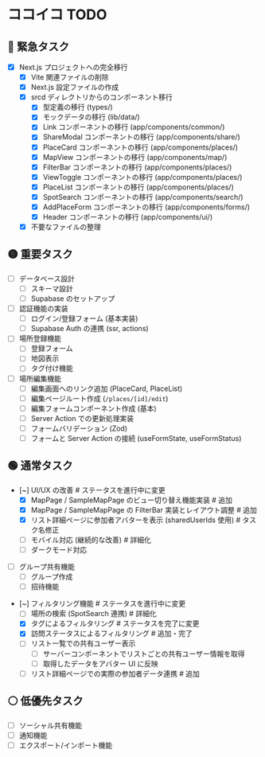 # ココイコ TODO

## 🔴 緊急タスク

- [x] Next.js プロジェクトへの完全移行
  - [x] Vite 関連ファイルの削除
  - [x] Next.js 設定ファイルの作成
  - [x] srcd ディレクトリからのコンポーネント移行
    - [x] 型定義の移行 (types/)
    - [x] モックデータの移行 (lib/data/)
    - [x] Link コンポーネントの移行 (app/components/common/)
    - [x] ShareModal コンポーネントの移行 (app/components/share/)
    - [x] PlaceCard コンポーネントの移行 (app/components/places/)
    - [x] MapView コンポーネントの移行 (app/components/map/)
    - [x] FilterBar コンポーネントの移行 (app/components/places/)
    - [x] ViewToggle コンポーネントの移行 (app/components/places/)
    - [x] PlaceList コンポーネントの移行 (app/components/places/)
    - [x] SpotSearch コンポーネントの移行 (app/components/search/)
    - [x] AddPlaceForm コンポーネントの移行 (app/components/forms/)
    - [x] Header コンポーネントの移行 (app/components/ui/)
  - [x] 不要なファイルの整理

## 🟡 重要タスク

- [ ] データベース設計
  - [ ] スキーマ設計
  - [ ] Supabase のセットアップ
- [ ] 認証機能の実装
  - [ ] ログイン/登録フォーム (基本実装)
  - [ ] Supabase Auth の連携 (ssr, actions)
- [ ] 場所登録機能
  - [ ] 登録フォーム
  - [ ] 地図表示
  - [ ] タグ付け機能
- [ ] 場所編集機能
  - [ ] 編集画面へのリンク追加 (PlaceCard, PlaceList)
  - [ ] 編集ページルート作成 (`/places/[id]/edit`)
  - [ ] 編集フォームコンポーネント作成 (基本)
  - [ ] Server Action での更新処理実装
  - [ ] フォームバリデーション (Zod)
  - [ ] フォームと Server Action の接続 (useFormState, useFormStatus)

## 🟢 通常タスク

- [~] UI/UX の改善 # ステータスを進行中に変更
  - [x] MapPage / SampleMapPage のビュー切り替え機能実装 # 追加
  - [x] MapPage / SampleMapPage の FilterBar 実装とレイアウト調整 # 追加
  - [x] リスト詳細ページに参加者アバターを表示 (sharedUserIds 使用) # タスク名修正
  - [ ] モバイル対応 (継続的な改善) # 詳細化
  - [ ] ダークモード対応
- [ ] グループ共有機能
  - [ ] グループ作成
  - [ ] 招待機能
- [~] フィルタリング機能 # ステータスを進行中に変更
  - [ ] 場所の検索 (SpotSearch 連携) # 詳細化
  - [x] タグによるフィルタリング # ステータスを完了に変更
  - [x] 訪問ステータスによるフィルタリング # 追加・完了
  - [ ] リスト一覧での共有ユーザー表示
    - [ ] サーバーコンポーネントでリストごとの共有ユーザー情報を取得
    - [ ] 取得したデータをアバター UI に反映
  - [ ] リスト詳細ページでの実際の参加者データ連携 # 追加

## ⚪ 低優先タスク

- [ ] ソーシャル共有機能
- [ ] 通知機能
- [ ] エクスポート/インポート機能
